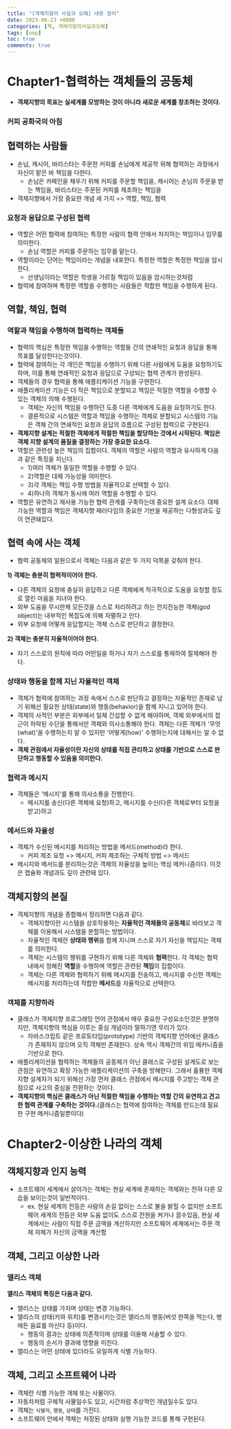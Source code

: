 ```yaml
---
title: "[객체지향의 사실과 오해] 내용 정리"
date: 2023-06-23 +0800
categories: [책, 객체지향의사실과오해]
tags: [oop]
toc: true
comments: true
---
```


# Chapter1-협력하는 객체들의 공동체
- <b>객체지향의 목표는 실세계를 모방하는 것이 아니라 새로운 세계를 창조하는 것이다.</b>


### 커피 공화국의 아침
## 협력하는 사람들
- 손님, 캐시어, 바리스타는 주문한 커피를 손님에게 제공학 위해 협력하는 과정에서 자신이 맡은 바 책임을 다한다.
  - 손님은 카페인을 채우기 위해 커피를 주문할 책임을, 캐시어는 손님의 주문을 받는 책임을, 바리스타는 주문된 커피를 제조하는 책임을
- 객체지향에서 가장 중요한 개념 세 가지 => 역할, 책임, 협력

### 요청과 응답으로 구성된 협력
- 역할은 어떤 협력에 참여하는 특정한 사람이 협력 안에서 차지하는 책임이나 임무를 의미한다.
  - 손님 역할은 커피를 주문하는 임무를 맡는다.
- 역할이라는 단어는 책임이라는 개념을 내포한다. 특정한 역할은 특정한 책임을 암시한다.
  - 선생님이라는 역할은 학생을 가르칠 책임이 있음을 암시하는것처럼
- 협력에 참여하며 특정한 역할을 수행하는 사람들은 적합한 책임을 수행하게 된다.

## 역할, 책임, 협력

### 역할과 책임을 수행하며 협력하는 객체들
- 협력의 핵심은 특정한 책임을 수행하는 역할들 간의 연쇄적인 요청과 응답을 통해 목표를 달성한다는것이다.
- 협력에 참여하는 각 개인은 책임을 수행하기 위해 다른 사람에게 도움을 요청하기도 하며, 이를 통해 연쇄적인 요청과 응답으로 구성되는 협력 관계가 완성된다.
- 객체들의 경우 협력을 통해 애플리케이션 기능을 구현한다.
- 애플리케이션 기능은 더 작은 책임으로 분할되고 책임은 적절한 역할을 수행할 수 있는 객체의 의해 수행된다.
  - 객체는 자신의 책임을 수행하던 도중 다른 객체에게 도움을 요청하기도 한다.
  - 결론적으로 시스템은 역할과 책임을 수행하는 객체로 분할되고 시스템의 기능은 객체 간의 연쇄적인 요청과 응답의 흐름으로 구성된 협력으로 구현된다.
- **객체지향 설계는 적절한 객체에게 적절한 책임을 할당하는 것에서 시작된다. 책임은 객체 지향 설계의 품질을 결정하는 가장 중요한 요소다.**
- 역할은 관련성 높은 책임의 집합이다. 객체의 역할은 사람의 역할과 유사하게 다음과 같은 특징을 지닌다.
  - 1)여러 객체가 동일한 역할을 수행할 수 있다.
  - 2)역할은 대체 가능성을 의미한다.
  - 3)각 객체는 책임 수행 방법을 자율적으로 선택할 수 있다.
  - 4)하나의 객체가 동시에 여러 역할을 수행할 수 있다.
- 역할은 유연하고 재사용 가능한 협력 관계를 구축하는데 중요한 설계 요소다. 대체 가능한 역할과 책임은 객체지향 패러다임의 중요한 기반을 제공하는 다형성과도 깊이 연관돼있다.

## 협력 속에 사는 객체
- 협력 공동체의 일원으로서 객체는 다음과 같은 두 가지 덕목을 갖춰야 한다.

**1) 객체는 충분히 협력적이어야 한다.**
- 다른 객체의 요청에 충실히 응답하고 다른 객체에게 적극적으로 도움을 요청할 정도로 열린 마음을 지녀야 한다.
- 외부 도움을 무시한채 모든것을 스스로 처리하려고 하는 전지전능한 객체(god object)는 내부적인 복잡도에 의해 자멸하고 만다.
- 외부 요청에 어떻게 응답할지는 객체 스스로 판단하고 결정한다.

**2) 객체는 충분히 자율적이어야 한다.**
- 자기 스스로의 원칙에 따라 어떤일을 하거나 자기 스스로를 통제하여 절제해야 한다.

### 상태와 행동을 함께 지닌 자율적인 객체
- 객체가 협력에 참여하는 과정 속에서 스스로 판단하고 결정하는 자율적인 존재로 남기 위해선 필요한 상태(state)와 행동(behavior)을 함께 지니고 있어야 한다.
- 객체의 사적인 부분은 외부에서 일체 간섭할 수 없게 해야하며, 객체 외부에서의 접근이 허락된 수단을 통해서만 객체와 의사소통해야 한다. 객체는 다른 객체가 '무엇(what)'을 수행하는지 알 수 있지만 '어떻게(how)' 수행하는지에 대해서는 알 수 없다.
- **객체 관점에서 자율성이란 자신의 상태를 직접 관리하고 상태를 기반으로 스스로 판단하고 행동할 수 있음을 의미한다.**

### 협력과 메시지
- 객체들은 '메시지'를 통해 의사소통을 진행한다.
  - 메시지를 송신(다른 객체에 요청)하고, 메시지를 수신(다른 객체로부터 요청을 받고)하고

### 메서드와 자율성
- 객체가 수신된 메시지를 처리하는 방법을 메서드(method)라 한다.
  - 커피 제조 요청 => 메시지, 커피 제조하는 구체적 방법 => 메서드
- 메시지와 메서드를 분리하는것은 객체의 자율성을 높이는 핵심 메커니즘이다. 이것은 캡슐화 개념과도 깊이 관련돼 있다.

## 객체지향의 본질
- 객체지향의 개념을 종합해서 정리하면 다음과 같다.
  - 객체지향이란 시스템을 상호작용하는 **자율적인 객체들의 공동체**로 바라보고 객체를 이용해서 시스템을 분할하는 방법이다.
  - 자율적인 객체란 **상태와 행위**를 함께 지니며 스스로 자기 자신을 책임지는 객체를 의미한다.
  - 객체는 시스템의 행위를 구현하기 위해 다른 객체와 **협력**한다. 각 객체는 협력 내에서 정해진 **역할**을 수행하며 역할은 관련된 **책임**의 집합이다.
  - 객체는 다른 객체와 협력하기 위해 메시지를 전송하고, 메시지를 수신한 객체는 메시지를 처리하는데 적합한 **메서드**를 자율적으로 선택한다.

### 객체를 지향하라
- 클래스가 객체지향 프로그래밍 언어 관점에서 매우 중요한 구성요소인것은 분명하지만, 객체지향의 핵심을 이루는 중심 개념이라 말하기엔 무리가 있다.
  - 자바스크립트 같은 프로토타입(prototype) 기반의 객체지향 언어에선 클래스가 존재하지 않으며 오직 객체만 존재한다. 상속 역시 객체간의 위임 메커니즘을 기반으로 한다.
- 애플리케이션을 협력하는 객체들의 공동체가 아닌 클래스로 구성된 설계도로 보는 관점은 유연하고 확장 가능한 애플리케이션의 구축을 방해한다. 그래서 훌륭한 객체 지향 설계자가 되기 위해선 가장 먼저 클래스 관점에서 메시지를 주고받는 객체 관점으로 사고의 중심을 전환하는 것이다.
- **객체지향의 핵심은 클래스가 아닌 적절한 책임을 수행하는 역할 간의 유연하고 견고한 협력 관계를 구축하는 것이다.**(클래스는 협력에 참여하는 객체를 만드는데 필요한 구현 메커니즘일뿐이다)

# Chapter2-이상한 나라의 객체

## 객체지향과 인지 능력
- 소프트웨어 세계에서 살아가는 객체는 현실 세계에 존재하는 객체와는 전혀 다른 모습을 보이는것이 일반적이다.
  - ex. 현실 세계의 전등은 사람의 손길 없이는 스스로 불을 밝힐 수 없지만 소프트웨어 세계의 전등은 외부 도움 없이도 스스로 전원을 켜거나 끌수있음, 현실 세계에서는 사람이 직접 주문 금액을 계산하지만 소프트웨어 세계에서는 주문 객체 자체가 자신의 금액을 계산함

## 객체, 그리고 이상한 나라

### 앨리스 객체
**앨리스 객체의 특징은 다음과 같다.**
- 앨리스는 상태를 가지며 상태는 변경 가능하다.
- 앨리스의 상태(키와 위치)를 변경시키는것은 앨리스의 행동(버섯 한쪽을 먹는다, 병에든 음료를 마신다 등)이다.
  - 행동의 결과는 상태에 의존적이며 상태를 이용해 서술할 수 있다.
  - 행동의 순서가 결과에 영향을 미친다.
- 앨리스는 어떤 상태에 있더라도 유일하게 식별 가능하다.

## 객체, 그리고 소프트웨어 나라
- 객체란 식별 가능한 개체 또는 사물이다. 
- 자동차처럼 구체적 사물일수도 있고, 시간처럼 추상적인 개념일수도 있다.
- 객체는 `식별자`, `행동`, `상태`를 가진다.
- 소프트웨어 안에서 객체는 저장된 상태와 실행 가능한 코드를 통해 구현된다.
